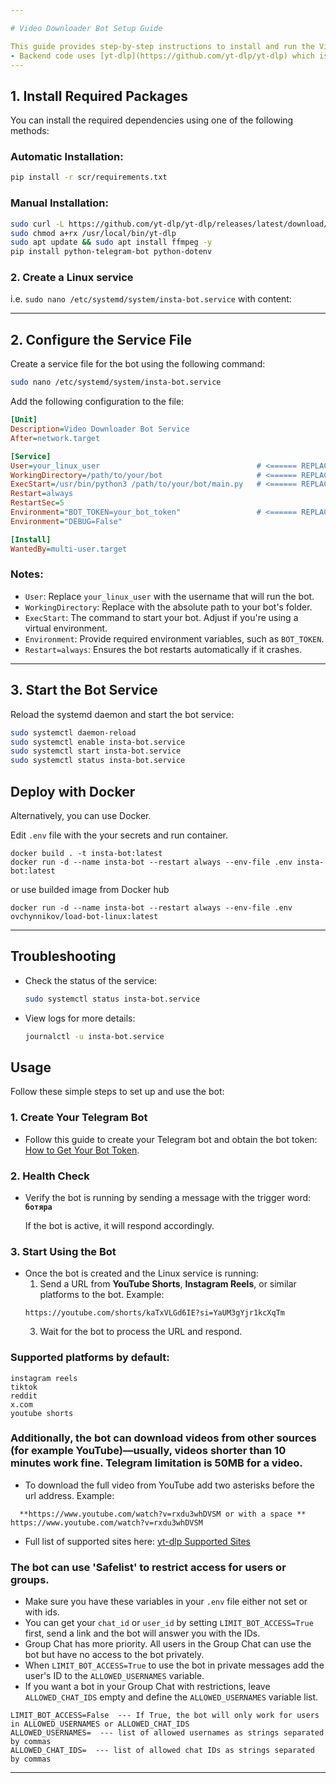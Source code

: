 ```yaml
---

# Video Downloader Bot Setup Guide

This guide provides step-by-step instructions to install and run the Video Downloader bot on a Linux system.
- Backend code uses [yt-dlp](https://github.com/yt-dlp/yt-dlp) which is released under [The Unlicense](https://unlicense.org/). All rights for yt-dlp belong to its respective authors.
---
```


## 1. Install Required Packages

You can install the required dependencies using one of the following methods:

### Automatic Installation:
```bash
pip install -r scr/requirements.txt
```

### Manual Installation:
```bash
sudo curl -L https://github.com/yt-dlp/yt-dlp/releases/latest/download/yt-dlp -o /usr/local/bin/yt-dlp
sudo chmod a+rx /usr/local/bin/yt-dlp
sudo apt update && sudo apt install ffmpeg -y
pip install python-telegram-bot python-dotenv
```
### 2. Create a Linux service

i.e. `sudo nano /etc/systemd/system/insta-bot.service` with content:

---

## 2. Configure the Service File

Create a service file for the bot using the following command:
```bash
sudo nano /etc/systemd/system/insta-bot.service
```

Add the following configuration to the file:
```ini
[Unit]
Description=Video Downloader Bot Service
After=network.target

[Service]
User=your_linux_user                                   # <====== REPLACE THIS
WorkingDirectory=/path/to/your/bot                     # <====== REPLACE THIS
ExecStart=/usr/bin/python3 /path/to/your/bot/main.py   # <====== REPLACE THIS
Restart=always
RestartSec=5
Environment="BOT_TOKEN=your_bot_token"                 # <====== REPLACE THIS
Environment="DEBUG=False"

[Install]
WantedBy=multi-user.target
```

### Notes:
- `User`: Replace `your_linux_user` with the username that will run the bot.
- `WorkingDirectory`: Replace with the absolute path to your bot's folder.
- `ExecStart`: The command to start your bot. Adjust if you're using a virtual environment.
- `Environment`: Provide required environment variables, such as `BOT_TOKEN`.
- `Restart=always`: Ensures the bot restarts automatically if it crashes.

---

## 3. Start the Bot Service

Reload the systemd daemon and start the bot service:

```bash
sudo systemctl daemon-reload
sudo systemctl enable insta-bot.service
sudo systemctl start insta-bot.service
sudo systemctl status insta-bot.service
```

## Deploy with Docker

Alternatively, you can use Docker.

Edit `.env` file with the your secrets and run container.

```
docker build . -t insta-bot:latest
docker run -d --name insta-bot --restart always --env-file .env insta-bot:latest
```
or use builded image from Docker hub
```
docker run -d --name insta-bot --restart always --env-file .env ovchynnikov/load-bot-linux:latest
```
---

## Troubleshooting

- Check the status of the service:
  ```bash
  sudo systemctl status insta-bot.service
  ```
- View logs for more details:
  ```bash
  journalctl -u insta-bot.service
  ```

## Usage

Follow these simple steps to set up and use the bot:

### 1. Create Your Telegram Bot
- Follow this guide to create your Telegram bot and obtain the bot token:
  [How to Get Your Bot Token](https://www.freecodecamp.org/news/how-to-create-a-telegram-bot-using-python/).

### 2. Health Check
- Verify the bot is running by sending a message with the trigger word:
  **`ботяра`**

  If the bot is active, it will respond accordingly.

### 3. Start Using the Bot
- Once the bot is created and the Linux service is running:
  1. Send a URL from **YouTube Shorts**, **Instagram Reels**, or similar platforms to the bot.
  Example:
  ```
  https://youtube.com/shorts/kaTxVLGd6IE?si=YaUM3gYjr1kcXqTm
  ```
  3. Wait for the bot to process the URL and respond.

### Supported platforms by default:
```
instagram reels
tiktok
reddit
x.com
youtube shorts
```

### Additionally, the bot can download videos from other sources (for example YouTube)—usually, videos shorter than 10 minutes work fine. Telegram limitation is 50MB for a video.
- To download the full video from YouTube add two asterisks before the url address.
Example:
```
  **https://www.youtube.com/watch?v=rxdu3whDVSM or with a space ** https://www.youtube.com/watch?v=rxdu3whDVSM
```
- Full list of supported sites here: [yt-dlp Supported Sites](https://github.com/yt-dlp/yt-dlp/blob/master/supportedsites.md)

### The bot can use 'Safelist' to restrict access for users or groups.
- Make sure you have these variables in your `.env` file either not set or with ids.
- You can get your `chat_id` or `user_id` by setting `LIMIT_BOT_ACCESS=True` first, send a link and the bot will answer you with the IDs.
- Group Chat has more priority. All users in the Group Chat can use the bot but have no access to the bot privately.
- When `LIMIT_BOT_ACCESS=True` to use the bot in private messages add the user's ID to the `ALLOWED_USERNAMES` variable.
- If you want a bot in your Group Chat with restrictions, leave `ALLOWED_CHAT_IDS` empty and define the `ALLOWED_USERNAMES` variable list.
```
LIMIT_BOT_ACCESS=False  --- If True, the bot will only work for users in ALLOWED_USERNAMES or ALLOWED_CHAT_IDS
ALLOWED_USERNAMES=  --- list of allowed usernames as strings separated by commas
ALLOWED_CHAT_IDS=  --- list of allowed chat IDs as strings separated by commas
```
---
